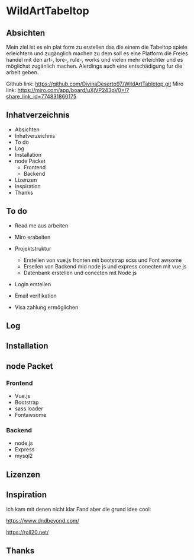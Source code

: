 # WildArtTabeltop

## Absichten

Mein ziel ist es ein plat form zu erstellen das die einem die Tabeltop spiele erleichtern und zugänglich machen zu dem soll es eine Platform die Freies handel mit den art-, lore-, rule-, works und vielen mehr erleichter und es möglichst zugänlich machen. Alerdings auch eine entschädigung fur die arbeit geben.

Github link: https://github.com/DivinaDeserto97/WildArtTabletop.git
Miro link: https://miro.com/app/board/uXjVP243pV0=/?share_link_id=774831860175


## Inhatverzeichnis

- Absichten
- Inhatverzeichnis
- To do
- Log
- Installation
- node Packet
  - Frontend
  - Backend
- Lizenzen
- Inspiration
- Thanks

## To do

- Read me aus arbeiten
- Miro erabeiten

- Projektstruktur
  - Erstellen von vue.js fronten mit bootstrap scss und Font awsome
  - Ersellen von Backend mid node js und express conecten mit vue.js
  - Datenbank erstellen und conecten mit Node js

- Login erstellen
- Email verifikation
- Visa zahlung ermöglichen

## Log

## Installation

## node Packet

### Frontend

- Vue.js
- Bootstrap
- sass loader
- Fontawsome

### Backend

- node.js
- Express
- mysql2

## Lizenzen

## Inspiration

Ich kam mit denen nicht klar Fand aber die grund idee cool:

https://www.dndbeyond.com/

https://roll20.net/

## Thanks